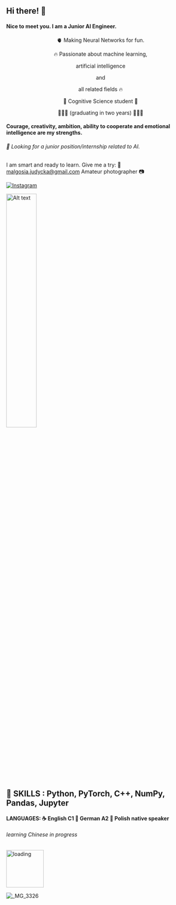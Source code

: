 ## Hi there! 👋

#### Nice to meet you. I am a Junior AI Engineer.

<p align="center"> 🫀 Making Neural Networks for fun. </p>

<p align="center"> 🔥 Passionate about machine learning, </p>
<p align="center"> artificial intelligence </p>

<p align="center"> and  </p>

<p align="center"> all related fields 🔥 </p>

<p align="center"> 🧠 Cognitive Science student 🧠</p>
<p align="center"> 👩🏼‍🎓 (graduating in two years) 👩🏼‍🎓 </p>

#### Courage, creativity, ambition, ability to cooperate and emotional intelligence are my strengths. 

###### 🔎 Looking for a junior position/internship related to AI.

 I am smart and ready to learn. Give me a try:
📧 malgosia.judycka@gmail.com 
Amateur photographer 📷  
  
[![Instagram](https://img.shields.io/badge/Instagram-E4405F?style=for-the-badge&logo=instagram&logoColor=white)](https://www.instagram.com/mjudycka/)

<img src="https://github.com/user-attachments/assets/c26fbea5-909b-491d-9ef5-792ec0dc08ee" alt="Alt text" style="width: 40%;"/> 

## 🗻 SKILLS : Python, PyTorch, C++, NumPy, Pandas, Jupyter
#### LANGUAGES: ☕ English C1 🍺 German A2 🦅 Polish native speaker
###### learning Chinese in progress 
<img src="https://github.com/user-attachments/assets/2ab296b8-4e68-4567-b8b1-021699c78495" alt="loading" width="100"/>





![_MG_3326](https://github.com/user-attachments/assets/5d9d93ac-c2f1-462e-a6d7-1a50f0f4d521)









